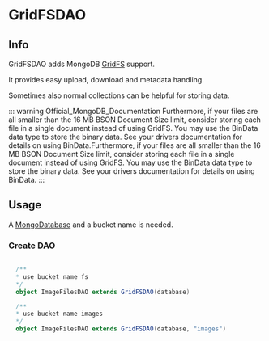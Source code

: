 # GridFSDAO

## Info

GridFSDAO adds MongoDB [GridFS](https://docs.mongodb.com/manual/core/gridfs/) support.

It provides easy upload, download and metadata handling.

Sometimes also normal collections can be helpful for storing data.

::: warning Official_MongoDB_Documentation
Furthermore, if your files are all smaller than the 16 MB BSON Document Size limit, consider storing each file in a single document instead of using GridFS. You may use the BinData data type to store the binary data. See your drivers documentation for details on using BinData.Furthermore, if your files are all smaller than the 16 MB BSON Document Size limit, consider storing each file in a single document instead of using GridFS. You may use the BinData data type to store the binary data. See your drivers documentation for details on using BinData.
:::

## Usage

A [MongoDatabase](http://mongodb.github.io/mongo-scala-driver/2.3/scaladoc/org/mongodb/scala/MongoDatabase.html) and a bucket name is needed.

### Create DAO

```scala

  /**
  * use bucket name fs
  */
  object ImageFilesDAO extends GridFSDAO(database)

  /**
  * use bucket name images
  */
  object ImageFilesDAO extends GridFSDAO(database, "images")

```